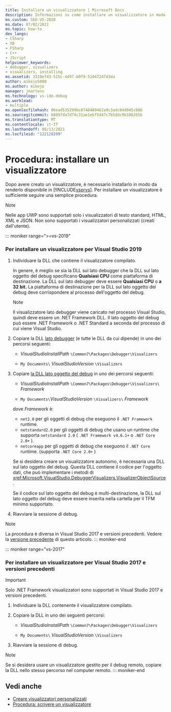 ```yaml
---
title: Installare un visualizzatore | Microsoft Docs
description: Informazioni su come installare un visualizzatore in modo che sia disponibile per il debug per l'uso in Visual Studio.
ms.custom: SEO-VS-2020
ms.date: 07/02/2021
ms.topic: how-to
dev_langs:
- CSharp
- VB
- FSharp
- C++
- JScript
helpviewer_keywords:
- debugger, visualizers
- visualizers, installing
ms.assetid: 3310ef43-515c-4d97-b0f9-51047247d3da
author: mikejo5000
ms.author: mikejo
manager: jmartens
ms.technology: vs-ide-debug
ms.workload:
- multiple
ms.openlocfilehash: 06ead535299bc0748489462a9c3adc04d045c08b
ms.sourcegitcommit: 68897da7d74c31ae1ebf5d47c7b5ddc9b108265b
ms.translationtype: MT
ms.contentlocale: it-IT
ms.lasthandoff: 08/13/2021
ms.locfileid: "122128299"
---
```

# <a name="how-to-install-a-visualizer"></a>Procedura: installare un visualizzatore
Dopo avere creato un visualizzatore, è necessario installarlo in modo da renderlo disponibile in [!INCLUDE[vsprvs](../code-quality/includes/vsprvs_md.md)]. Per installare un visualizzatore è sufficiente seguire una semplice procedura.

> [!NOTE]
> Nelle app UWP sono supportati solo i visualizzatori di testo standard, HTML, XML e JSON. Non sono supportati i visualizzatori personalizzati (creati dall'utente).

::: moniker range=">=vs-2019"
### <a name="to-install-a-visualizer-for-visual-studio-2019"></a>Per installare un visualizzatore per Visual Studio 2019

1. Individuare la DLL che contiene il visualizzatore compilato.

   In genere, è meglio se sia la DLL sul lato debugger che la DLL sul lato oggetto del debug specificano **Qualsiasi CPU** come piattaforma di destinazione. La DLL sul lato debugger deve essere **Qualsiasi CPU** o **a 32 bit.** La piattaforma di destinazione per la DLL sul lato oggetto del debug deve corrispondere al processo dell'oggetto del debug.

   >[!NOTE]
   > Il visualizzatore lato debugger viene caricato nel processo Visual Studio, quindi deve essere un .NET Framework DLL. Il lato oggetto del debug può essere .NET Framework o .NET Standard a seconda del processo di cui viene Visual Studio.

2. Copiare la DLL [lato debugger](create-custom-visualizers-of-data.md#to-create-the-debugger-side) (e tutte le DLL da cui dipende) in uno dei percorsi seguenti:

    - *VisualStudioInstallPath* `\Common7\Packages\Debugger\Visualizers`

    - `My Documents\` *VisualStudioVersion* `\Visualizers`

3. Copiare [la DLL lato oggetto del debug](create-custom-visualizers-of-data.md#to-create-the-visualizer-object-source-for-the-debuggee-side) in uno dei percorsi seguenti:

    - *VisualStudioInstallPath* `\Common7\Packages\Debugger\Visualizers\` *Framework*

    - `My Documents\`*VisualStudioVersion* `\Visualizers\` *Framework*

    dove *Framework* è:
    - `net2.0` per gli oggetti di debug che eseguono il `.NET Framework` runtime.
    - `netstandard2.0` per gli oggetti di debug che usano un runtime che supporta `netstandard 2.0` ( `.NET Framework v4.6.1+` o `.NET Core 2.0+` ).
    - `netcoreapp` per gli oggetti di debug che eseguono il `.NET Core` runtime. (supporta `.NET Core 2.0+` )

   Se si desidera creare un visualizzatore autonomo, è necessaria una DLL sul lato oggetto del debug. Questa DLL contiene il codice per l'oggetto dati, che può implementare i metodi di <xref:Microsoft.VisualStudio.DebuggerVisualizers.VisualizerObjectSource> .

   Se il codice sul lato oggetto del debug è multi-destinazione, la DLL sul lato oggetto del debug deve essere inserita nella cartella per il TFM minimo supportato.

4. Riavviare la sessione di debug.

> [!NOTE]
> La procedura è diversa in Visual Studio 2017 e versioni precedenti. Vedere la [versione precedente](how-to-install-a-visualizer.md?view=vs-2017&preserve-view=true) di questo articolo.
::: moniker-end

::: moniker range="vs-2017"
### <a name="to-install-a-visualizer-for-visual-studio-2017-and-older"></a>Per installare un visualizzatore per Visual Studio 2017 e versioni precedenti

> [!IMPORTANT]
> Solo .NET Framework visualizzatori sono supportati in Visual Studio 2017 e versioni precedenti.

1. Individuare la DLL contenente il visualizzatore compilato.

2. Copiare la DLL in uno dei seguenti percorsi:

    - *VisualStudioInstallPath* `\Common7\Packages\Debugger\Visualizers`

    - `My Documents\` *VisualStudioVersion* `\Visualizers`

3. Riavviare la sessione di debug.

> [!NOTE]
> Se si desidera usare un visualizzatore gestito per il debug remoto, copiare la DLL nello stesso percorso nel computer remoto.
::: moniker-end

## <a name="see-also"></a>Vedi anche
- [Creare visualizzatori personalizzati](../debugger/create-custom-visualizers-of-data.md)
- [Procedura: scrivere un visualizzatore](create-custom-visualizers-of-data.md)
